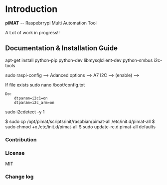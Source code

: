 Introduction
============

**piMAT** -- Raspebrrypi Multi Automation Tool

A Lot of work in progress!!


## Documentation & Installation Guide

apt-get install python-pip python-dev libmysqlclient-dev python-smbus i2c-tools

sudo raspi-config
    --> Adanced options --> A7 I2C --> <yes> (enable) --> <yes>

If file exists
sudo nano /boot/config.txt

    Do:
        dtparam=i2c1=on
        dtparam=i2c_arm=on


sudo i2cdetect -y 1


$ sudo cp /opt/pimat/scripts/init/raspbian/pimat-all /etc/init.d/pimat-all
$ sudo chmod +x /etc/init.d/pimat-all
$ sudo update-rc.d pimat-all defaults

### Contribution


### License

MIT


### Change log
